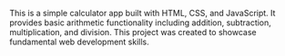 This is a simple calculator app built with HTML, CSS, and JavaScript. It provides basic arithmetic functionality including addition, subtraction, multiplication, and division. This project was created to showcase fundamental web development skills.
